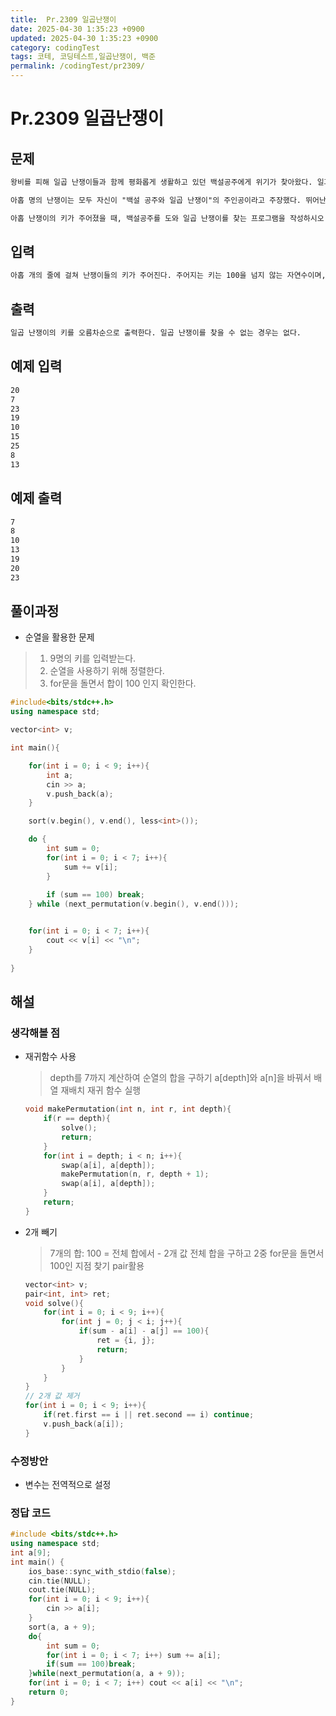 ```yaml
---
title:  Pr.2309 일곱난쟁이
date: 2025-04-30 1:35:23 +0900
updated: 2025-04-30 1:35:23 +0900
category: codingTest
tags: 코테, 코딩테스트,일곱난쟁이, 백준
permalink: /codingTest/pr2309/
---
```

# Pr.2309 일곱난쟁이
## 문제
```markdown
왕비를 피해 일곱 난쟁이들과 함께 평화롭게 생활하고 있던 백설공주에게 위기가 찾아왔다. 일과를 마치고 돌아온 난쟁이가 일곱 명이 아닌 아홉 명이었던 것이다.

아홉 명의 난쟁이는 모두 자신이 "백설 공주와 일곱 난쟁이"의 주인공이라고 주장했다. 뛰어난 수학적 직관력을 가지고 있던 백설공주는, 다행스럽게도 일곱 난쟁이의 키의 합이 100이 됨을 기억해 냈다.

아홉 난쟁이의 키가 주어졌을 때, 백설공주를 도와 일곱 난쟁이를 찾는 프로그램을 작성하시오.
```
## 입력
```markdown
아홉 개의 줄에 걸쳐 난쟁이들의 키가 주어진다. 주어지는 키는 100을 넘지 않는 자연수이며, 아홉 난쟁이의 키는 모두 다르며, 가능한 정답이 여러 가지인 경우에는 아무거나 출력한다.
```
## 출력

```markdown
일곱 난쟁이의 키를 오름차순으로 출력한다. 일곱 난쟁이를 찾을 수 없는 경우는 없다.
```

## 예제 입력

```markdown
20
7
23
19
10
15
25
8
13
```

## 예제 출력

```markdown
7
8
10
13
19
20
23
```

## 풀이과정
- 순열을 활용한 문제
> 1. 9명의 키를 입력받는다.
> 2. 순열을 사용하기 위해 정렬한다.
> 3. for문을 돌면서 합이 100 인지 확인한다.

```cpp
#include<bits/stdc++.h>
using namespace std;

vector<int> v;

int main(){

    for(int i = 0; i < 9; i++){
        int a;
        cin >> a;
        v.push_back(a);
    }

    sort(v.begin(), v.end(), less<int>());

    do {
        int sum = 0;
        for(int i = 0; i < 7; i++){
            sum += v[i];
        }
        
        if (sum == 100) break;
    } while (next_permutation(v.begin(), v.end()));


    for(int i = 0; i < 7; i++){
        cout << v[i] << "\n";
    }
    
}
```

## 해설
### 생각해볼 점
- 재귀함수 사용
  > depth를 7까지 계산하여 순열의 합을 구하기
  > a[depth]와 a[n]을 바꿔서 배열 재배치
  > 재귀 함수 실행
    ```cpp
    void makePermutation(int n, int r, int depth){
        if(r == depth){ 
            solve();
            return;
        }
        for(int i = depth; i < n; i++){
            swap(a[i], a[depth]);
            makePermutation(n, r, depth + 1);
            swap(a[i], a[depth]);
        }
        return;
    }
    ```

- 2개 빼기
  > 7개의 합: 100 = 전체 합에서 - 2개 값
  > 전체 합을 구하고 2중 for문을 돌면서 100인 지점 찾기 pair활용
    ```cpp
    vector<int> v; 
    pair<int, int> ret; 
    void solve(){
        for(int i = 0; i < 9; i++){
            for(int j = 0; j < i; j++){
                if(sum - a[i] - a[j] == 100){
                    ret = {i, j};
                    return;
                }
            }
        }
    }
    // 2개 값 제거 
    for(int i = 0; i < 9; i++){
		if(ret.first == i || ret.second == i) continue;
		v.push_back(a[i]);
	}
    ```

### 수정방안
- 변수는 전역적으로 설정

### 정답 코드
```cpp
#include <bits/stdc++.h>
using namespace std;  
int a[9]; 
int main() {
    ios_base::sync_with_stdio(false);
    cin.tie(NULL);
    cout.tie(NULL);
    for(int i = 0; i < 9; i++){
        cin >> a[i]; 
    }
    sort(a, a + 9);
    do{
        int sum = 0; 
        for(int i = 0; i < 7; i++) sum += a[i]; 
        if(sum == 100)break;
    }while(next_permutation(a, a + 9)); 
    for(int i = 0; i < 7; i++) cout << a[i] << "\n"; 
    return 0;
}

```






